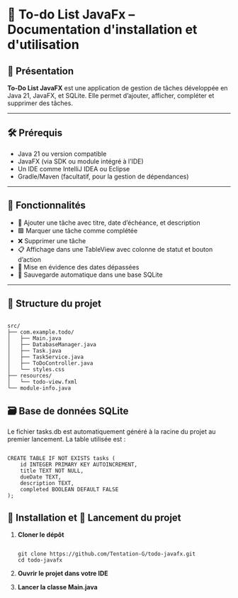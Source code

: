 # 📘 To-do List JavaFx – Documentation d'installation et d'utilisation

## 🧾 Présentation

**To-Do List JavaFX** est une application de gestion de tâches développée en Java 21, JavaFX, et SQLite.
Elle permet d’ajouter, afficher, compléter et supprimer des tâches.

---

## 🛠️ Prérequis

- Java 21 ou version compatible
- JavaFX (via SDK ou module intégré à l’IDE)
- Un IDE comme IntelliJ IDEA ou Eclipse
- Gradle/Maven (facultatif, pour la gestion de dépendances)

---

## 🧾 Fonctionnalités

- 📌 Ajouter une tâche avec titre, date d’échéance, et description
- 🟩 Marquer une tâche comme complétée
- ❌ Supprimer une tâche
- 📋 Affichage dans une TableView avec colonne de statut et bouton d’action
- 📅 Mise en évidence des dates dépassées
- 💾 Sauvegarde automatique dans une base SQLite

---

## 📁 Structure du projet

```

src/
├── com.example.todo/
│   ├── Main.java
│   ├── DatabaseManager.java
│   ├── Task.java
│   ├── TaskService.java
│   ├── ToDoController.java
│   └── styles.css
├── resources/
│   └── todo-view.fxml
└── module-info.java

```

## 🗃️ Base de données SQLite
Le fichier tasks.db est automatiquement généré à la racine du projet au premier lancement.
La table utilisée est :

```

CREATE TABLE IF NOT EXISTS tasks (
    id INTEGER PRIMARY KEY AUTOINCREMENT,
    title TEXT NOT NULL,
    dueDate TEXT,
    description TEXT,
    completed BOOLEAN DEFAULT FALSE
);

```

## 📂 Installation et 🚀 Lancement du projet

1. **Cloner le dépôt**
   
    ```
    
    git clone https://github.com/Tentation-G/todo-javafx.git
    cd todo-javafx
    
    ```
    
3. **Ouvrir le projet dans votre IDE**

4. **Lancer la classe Main.java**
